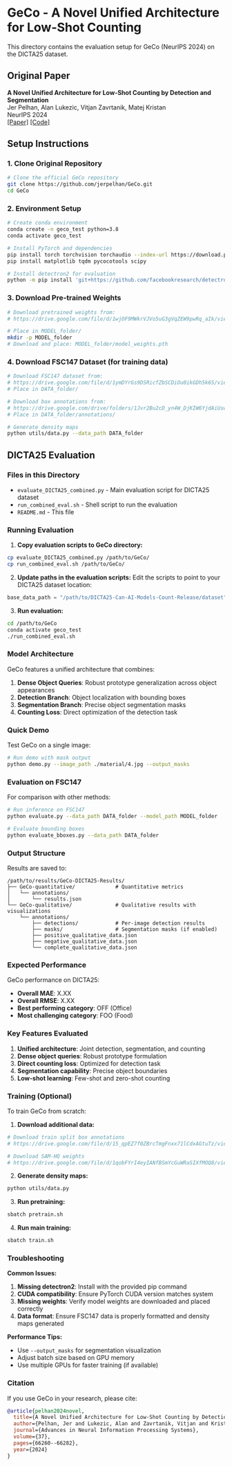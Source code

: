 # GeCo - A Novel Unified Architecture for Low-Shot Counting

This directory contains the evaluation setup for GeCo (NeurIPS 2024) on the DICTA25 dataset.

## Original Paper
**A Novel Unified Architecture for Low-Shot Counting by Detection and Segmentation**  
Jer Pelhan, Alan Lukezic, Vitjan Zavrtanik, Matej Kristan  
NeurIPS 2024  
[[Paper]](https://arxiv.org/pdf/2409.18686) [[Code]](https://github.com/jerpelhan/GeCo)

## Setup Instructions

### 1. Clone Original Repository
```bash
# Clone the official GeCo repository
git clone https://github.com/jerpelhan/GeCo.git
cd GeCo
```

### 2. Environment Setup
```bash
# Create conda environment
conda create -n geco_test python=3.8
conda activate geco_test

# Install PyTorch and dependencies
pip install torch torchvision torchaudio --index-url https://download.pytorch.org/whl/cu118
pip install matplotlib tqdm pycocotools scipy

# Install detectron2 for evaluation
python -m pip install 'git+https://github.com/facebookresearch/detectron2.git'
```

### 3. Download Pre-trained Weights
```bash
# Download pretrained weights from:
# https://drive.google.com/file/d/1wjOF9MWkrVJVo5uG3gVqZEW9pwRq_aIk/view?usp=sharing

# Place in MODEL_folder/
mkdir -p MODEL_folder
# Download and place: MODEL_folder/model_weights.pth
```

### 4. Download FSC147 Dataset (for training data)
```bash
# Download FSC147 dataset from:
# https://drive.google.com/file/d/1ymDYrGs9DSRicfZbSCDiOu0ikGDh5k6S/view?usp=sharing
# Place in DATA_folder/

# Download box annotations from:
# https://drive.google.com/drive/folders/1Jvr2Bu2cD_yn4W_DjKIW6YjdAiUsw_WA
# Place in DATA_folder/annotations/

# Generate density maps
python utils/data.py --data_path DATA_folder
```

## DICTA25 Evaluation

### Files in this Directory

- `evaluate_DICTA25_combined.py` - Main evaluation script for DICTA25 dataset
- `run_combined_eval.sh` - Shell script to run the evaluation
- `README.md` - This file

### Running Evaluation

1. **Copy evaluation scripts to GeCo directory:**
```bash
cp evaluate_DICTA25_combined.py /path/to/GeCo/
cp run_combined_eval.sh /path/to/GeCo/
```

2. **Update paths in the evaluation scripts:**
Edit the scripts to point to your DICTA25 dataset location:
```python
base_data_path = "/path/to/DICTA25-Can-AI-Models-Count-Release/dataset"
```

3. **Run evaluation:**
```bash
cd /path/to/GeCo
conda activate geco_test
./run_combined_eval.sh
```

### Model Architecture

GeCo features a unified architecture that combines:
1. **Dense Object Queries**: Robust prototype generalization across object appearances
2. **Detection Branch**: Object localization with bounding boxes
3. **Segmentation Branch**: Precise object segmentation masks
4. **Counting Loss**: Direct optimization of the detection task

### Quick Demo

Test GeCo on a single image:
```bash
# Run demo with mask output
python demo.py --image_path ./material/4.jpg --output_masks
```

### Evaluation on FSC147

For comparison with other methods:
```bash
# Run inference on FSC147
python evaluate.py --data_path DATA_folder --model_path MODEL_folder

# Evaluate bounding boxes
python evaluate_bboxes.py --data_path DATA_folder
```

### Output Structure

Results are saved to:
```
/path/to/results/GeCo-DICTA25-Results/
├── GeCo-quantitative/             # Quantitative metrics
│   └── annotations/
│       └── results.json
└── GeCo-qualitative/              # Qualitative results with visualizations
    └── annotations/
        ├── detections/            # Per-image detection results
        ├── masks/                 # Segmentation masks (if enabled)
        ├── positive_qualitative_data.json
        ├── negative_qualitative_data.json
        └── complete_qualitative_data.json
```

### Expected Performance

GeCo performance on DICTA25:
- **Overall MAE**: X.XX
- **Overall RMSE**: X.XX
- **Best performing category**: OFF (Office)
- **Most challenging category**: FOO (Food)

### Key Features Evaluated

1. **Unified architecture**: Joint detection, segmentation, and counting
2. **Dense object queries**: Robust prototype formulation
3. **Direct counting loss**: Optimized for detection task
4. **Segmentation capability**: Precise object boundaries
5. **Low-shot learning**: Few-shot and zero-shot counting

### Training (Optional)

To train GeCo from scratch:

1. **Download additional data:**
```bash
# Download train split box annotations
# https://drive.google.com/file/d/15_qpEZ7f0ZBrcTmgFnxx71lCdxAGtuTz/view?usp=sharing

# Download SAM-HQ weights
# https://drive.google.com/file/d/1qobFYrI4eyIANfBSmYcGuWRaSIXfMOQ8/view?usp=sharing
```

2. **Generate density maps:**
```bash
python utils/data.py
```

3. **Run pretraining:**
```bash
sbatch pretrain.sh
```

4. **Run main training:**
```bash
sbatch train.sh
```

### Troubleshooting

**Common Issues:**
1. **Missing detectron2**: Install with the provided pip command
2. **CUDA compatibility**: Ensure PyTorch CUDA version matches system
3. **Missing weights**: Verify model weights are downloaded and placed correctly
4. **Data format**: Ensure FSC147 data is properly formatted and density maps generated

**Performance Tips:**
- Use `--output_masks` for segmentation visualization
- Adjust batch size based on GPU memory
- Use multiple GPUs for faster training (if available)

### Citation

If you use GeCo in your research, please cite:

```bibtex
@article{pelhan2024novel,
  title={A Novel Unified Architecture for Low-Shot Counting by Detection and Segmentation},
  author={Pelhan, Jer and Lukezic, Alan and Zavrtanik, Vitjan and Kristan, Matej},
  journal={Advances in Neural Information Processing Systems},
  volume={37},
  pages={66260--66282},
  year={2024}
}
```
